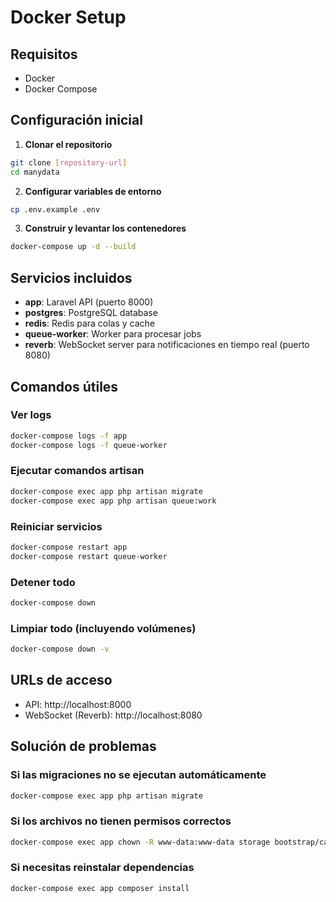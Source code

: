 # Docker Setup

## Requisitos
- Docker
- Docker Compose

## Configuración inicial

1. **Clonar el repositorio**
```bash
git clone [repository-url]
cd manydata
```

2. **Configurar variables de entorno**
```bash
cp .env.example .env
```

3. **Construir y levantar los contenedores**
```bash
docker-compose up -d --build
```

## Servicios incluidos

- **app**: Laravel API (puerto 8000)
- **postgres**: PostgreSQL database
- **redis**: Redis para colas y cache
- **queue-worker**: Worker para procesar jobs
- **reverb**: WebSocket server para notificaciones en tiempo real (puerto 8080)

## Comandos útiles

### Ver logs
```bash
docker-compose logs -f app
docker-compose logs -f queue-worker
```

### Ejecutar comandos artisan
```bash
docker-compose exec app php artisan migrate
docker-compose exec app php artisan queue:work
```

### Reiniciar servicios
```bash
docker-compose restart app
docker-compose restart queue-worker
```

### Detener todo
```bash
docker-compose down
```

### Limpiar todo (incluyendo volúmenes)
```bash
docker-compose down -v
```

## URLs de acceso

- API: http://localhost:8000
- WebSocket (Reverb): http://localhost:8080

## Solución de problemas

### Si las migraciones no se ejecutan automáticamente
```bash
docker-compose exec app php artisan migrate
```

### Si los archivos no tienen permisos correctos
```bash
docker-compose exec app chown -R www-data:www-data storage bootstrap/cache
```

### Si necesitas reinstalar dependencias
```bash
docker-compose exec app composer install
```
